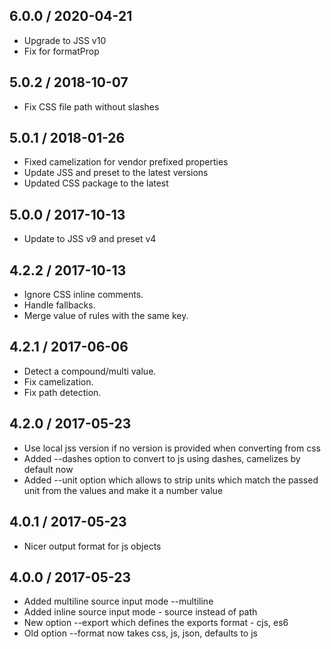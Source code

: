 ## 6.0.0 / 2020-04-21

- Upgrade to JSS v10
- Fix for formatProp

## 5.0.2 / 2018-10-07

- Fix CSS file path without slashes

## 5.0.1 / 2018-01-26

- Fixed camelization for vendor prefixed properties
- Update JSS and preset to the latest versions
- Updated CSS package to the latest

## 5.0.0 / 2017-10-13

- Update to JSS v9 and preset v4

## 4.2.2 / 2017-10-13

- Ignore CSS inline comments.
- Handle fallbacks.
- Merge value of rules with the same key.

## 4.2.1 / 2017-06-06

- Detect a compound/multi value.
- Fix camelization.
- Fix path detection.

## 4.2.0 / 2017-05-23

- Use local jss version if no version is provided when converting from css
- Added --dashes option to convert to js using dashes, camelizes by default now
- Added --unit option which allows to strip units which match the passed unit from the values and make it a number value

## 4.0.1 / 2017-05-23

- Nicer output format for js objects

## 4.0.0 / 2017-05-23

- Added multiline source input mode --multiline
- Added inline source input mode - source instead of path
- New option --export which defines the exports format - cjs, es6
- Old option --format now takes css, js, json, defaults to js
